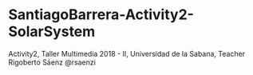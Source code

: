 # SantiagoBarrera-Activity2-SolarSystem
Activity2, Taller Multimedia 2018 - II, Universidad de la Sabana, Teacher Rigoberto Sáenz @rsaenzi
